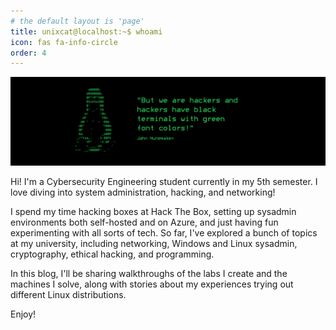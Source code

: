 ```yaml
---
# the default layout is 'page'
title: unixcat@localhost:~$ whoami
icon: fas fa-info-circle
order: 4
---
```


![](/assets/used/about.png)


Hi! I'm a Cybersecurity Engineering student currently in my 5th semester. I love diving into system administration, hacking, and networking!

I spend my time hacking boxes at Hack The Box, setting up sysadmin environments both self-hosted and on Azure, and just having fun experimenting with all sorts of tech. So far, I've explored a bunch of topics at my university, including networking, Windows and Linux sysadmin, cryptography, ethical hacking, and programming.

In this blog, I'll be sharing walkthroughs of the labs I create and the machines I solve, along with stories about my experiences trying out different Linux distributions.

Enjoy!
